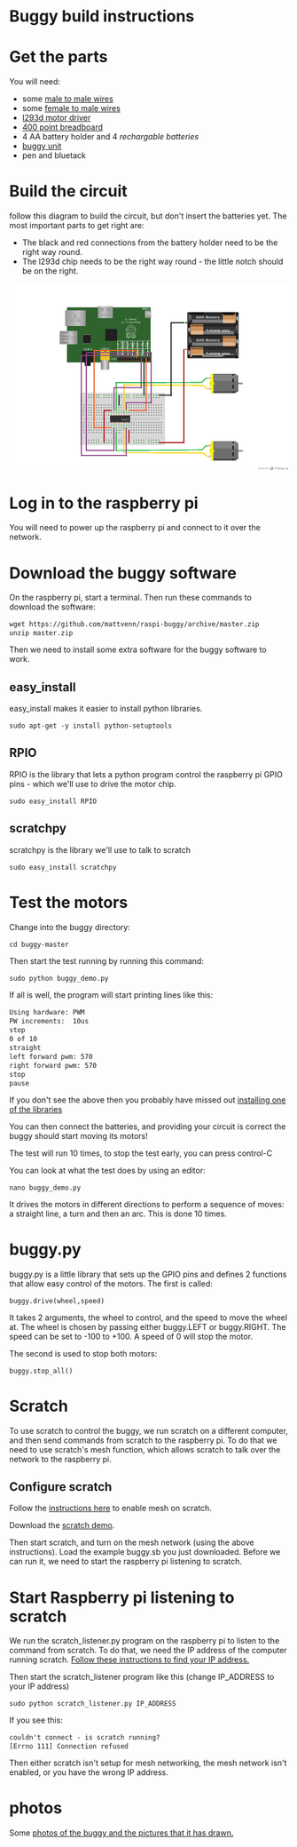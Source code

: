 # Buggy build instructions

# Get the parts

You will need:

*  some [male to male wires](http://oomlout.co.uk/products/jumper-wires-70-piece)
*  some [female to male wires](http://oomlout.co.uk/products/premium-female-to-female-jumper-wires-x21)
*  [l293d motor driver](http://oomlout.co.uk/products/motor-controller-l293d)
*  [400 point breadboard](http://oomlout.co.uk/collections/prototyping/products/breadboard-400-point)
*  4 AA battery holder and 4 *rechargable batteries*
*  [buggy unit](http://www.mindsetsonline.co.uk/product_info.php?cPath=17_134_685&products_id=1034)
*  pen and bluetack

# Build the circuit

follow this diagram to build the circuit, but don't insert the batteries yet. The most important parts to get right are:

*  The black and red connections from the battery holder need to be the right way round.
*  The l293d chip needs to be the right way round - the little notch should be on the right.

![circuit](./buggy_bb.png)

# Log in to the raspberry pi

You will need to power up the raspberry pi and connect to it over the network.

# Download the buggy software

On the raspberry pi, start a terminal. Then run these commands to download the software:

    wget https://github.com/mattvenn/raspi-buggy/archive/master.zip
    unzip master.zip

Then we need to install some extra software for the buggy software to work.

## easy_install

easy_install makes it easier to install python libraries.

    sudo apt-get -y install python-setuptools

## RPIO

RPIO is the library that lets a python program control the raspberry pi GPIO pins - which we'll use to drive the motor chip.

    sudo easy_install RPIO

## scratchpy

scratchpy is the library we'll use to talk to scratch

    sudo easy_install scratchpy

# Test the motors

Change into the buggy directory:

    cd buggy-master

Then start the test running by running this command:

    sudo python buggy_demo.py

If all is well, the program will start printing lines like this:

    Using hardware: PWM
    PW increments:  10us
    stop
    0 of 10
    straight
    left forward pwm: 570
    right forward pwm: 570
    stop
    pause

If you don't see the above then you probably have missed out [installing one of the libraries](#Download-the-buggy-software)

You can then connect the batteries, and providing your circuit is correct the buggy should start moving its motors!

The test will run 10 times, to stop the test early, you can press control-C

You can look at what the test does by using an editor:

    nano buggy_demo.py

It drives the motors in different directions to perform a sequence of moves: a straight line, a turn and then an arc. This is done 10 times. 

# buggy.py

buggy.py is a little library that sets up the GPIO pins and defines 2 functions that allow easy control of the motors. The first is called:

    buggy.drive(wheel,speed)

It takes 2 arguments, the wheel to control, and the speed to move the wheel at. The wheel is chosen by passing either buggy.LEFT or buggy.RIGHT. The speed can be set to -100 to +100. A speed of 0 will stop the motor. 

The second is used to stop both motors:

    buggy.stop_all()

# Scratch

To use scratch to control the buggy, we run scratch on a different computer, and then send commands from scratch to the raspberry pi. To do that we need to use scratch's mesh function, which allows scratch to talk over the network to the raspberry pi.

## Configure scratch

Follow the [instructions here](http://wiki.scratch.mit.edu/wiki/Mesh) to enable mesh on scratch. 

Download the [scratch demo](https://github.com/mattvenn/raspi-buggy/blob/master/buggy.sb?raw=true).

Then start scratch, and turn on the mesh network (using the above instructions). 
Load the example buggy.sb you just downloaded. Before we can run it, we need to start the raspberry pi listening to scratch.

# Start Raspberry pi listening to scratch

We run the scratch_listener.py program on the raspberry pi to listen to the command from scratch. To do that, we need the IP address of the computer running scratch. [Follow these instructions to find your IP address.](http://computer.howstuffworks.com/internet/basics/how-to-find-ip-address.htm)

Then start the scratch_listener program like this (change IP_ADDRESS to your IP address)

    sudo python scratch_listener.py IP_ADDRESS

If you see this:

    couldn't connect - is scratch running?
    [Errno 111] Connection refused

Then either scratch isn't setup for mesh networking, the mesh network isn't enabled, or you have the wrong IP address.


# photos

Some [photos of the buggy and the pictures that it has drawn.](http://www.flickr.com/photos/matthewvenn/sets/72157633441674047/with/9027093148/)
